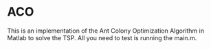 # ACO
This is an implementation of the Ant Colony Optimization Algorithm in Matlab to solve the TSP. All you need to test is running the main.m.

